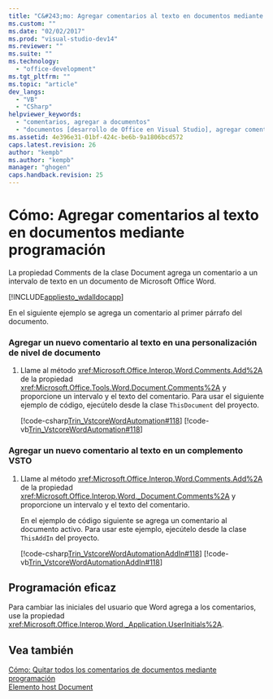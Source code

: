```yaml
---
title: "C&#243;mo: Agregar comentarios al texto en documentos mediante programaci&#243;n"
ms.custom: ""
ms.date: "02/02/2017"
ms.prod: "visual-studio-dev14"
ms.reviewer: ""
ms.suite: ""
ms.technology: 
  - "office-development"
ms.tgt_pltfrm: ""
ms.topic: "article"
dev_langs: 
  - "VB"
  - "CSharp"
helpviewer_keywords: 
  - "comentarios, agregar a documentos"
  - "documentos [desarrollo de Office en Visual Studio], agregar comentarios"
ms.assetid: 4e396e31-01bf-424c-be6b-9a1806bcd572
caps.latest.revision: 26
author: "kempb"
ms.author: "kempb"
manager: "ghogen"
caps.handback.revision: 25
---
```

# C&#243;mo: Agregar comentarios al texto en documentos mediante programaci&#243;n
  La propiedad Comments de la clase Document agrega un comentario a un intervalo de texto en un documento de Microsoft Office Word.  
  
 [!INCLUDE[appliesto_wdalldocapp](../vsto/includes/appliesto-wdalldocapp-md.md)]  
  
 En el siguiente ejemplo se agrega un comentario al primer párrafo del documento.  
  
### Agregar un nuevo comentario al texto en una personalización de nivel de documento  
  
1.  Llame al método <xref:Microsoft.Office.Interop.Word.Comments.Add%2A> de la propiedad <xref:Microsoft.Office.Tools.Word.Document.Comments%2A> y proporcione un intervalo y el texto del comentario. Para usar el siguiente ejemplo de código, ejecútelo desde la clase `ThisDocument` del proyecto.  
  
     [!code-csharp[Trin_VstcoreWordAutomation#118](../snippets/csharp/VS_Snippets_OfficeSP/Trin_VstcoreWordAutomation/CS/ThisDocument.cs#118)]
     [!code-vb[Trin_VstcoreWordAutomation#118](../snippets/visualbasic/VS_Snippets_OfficeSP/Trin_VstcoreWordAutomation/VB/ThisDocument.vb#118)]  
  
### Agregar un nuevo comentario al texto en un complemento VSTO  
  
1.  Llame al método <xref:Microsoft.Office.Interop.Word.Comments.Add%2A> de la propiedad <xref:Microsoft.Office.Interop.Word._Document.Comments%2A> y proporcione un intervalo y el texto del comentario.  
  
     En el ejemplo de código siguiente se agrega un comentario al documento activo. Para usar este ejemplo, ejecútelo desde la clase `ThisAddIn` del proyecto.  
  
     [!code-csharp[Trin_VstcoreWordAutomationAddIn#118](../snippets/csharp/VS_Snippets_OfficeSP/Trin_VstcoreWordAutomationAddIn/CS/ThisAddIn.cs#118)]
     [!code-vb[Trin_VstcoreWordAutomationAddIn#118](../snippets/visualbasic/VS_Snippets_OfficeSP/Trin_VstcoreWordAutomationAddIn/VB/ThisAddIn.vb#118)]  
  
## Programación eficaz  
 Para cambiar las iniciales del usuario que Word agrega a los comentarios, use la propiedad <xref:Microsoft.Office.Interop.Word._Application.UserInitials%2A>.  
  
## Vea también  
 [Cómo: Quitar todos los comentarios de documentos mediante programación](../vsto/how-to-programmatically-remove-all-comments-from-documents.md)   
 [Elemento host Document](../vsto/document-host-item.md)  
  
  